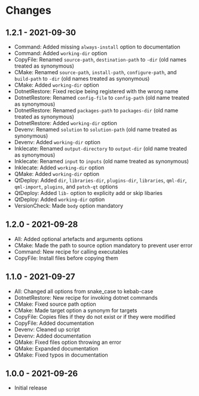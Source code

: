 # Changes

## 1.2.1 - 2021-09-30

* Command: Added missing `always-install` option to documentation
* Command: Added `working-dir` option
* CopyFile: Renamed `source-path`, `destination-path` to `-dir` (old names treated as synonymous)
* CMake: Renamed `source-path`, `install-path`, `configure-path`, and `build-path` to `-dir` (old names treated as synonymous)
* CMake: Added `working-dir` option
* DotnetRestore: Fixed recipe being registered with the wrong name
* DotnetRestore: Renamed `config-file` to `config-path` (old name treated as synonymous)
* DotnetRestore: Renamed `packages-path` to `packages-dir` (old name treated as synonymous)
* DotnetRestore: Added `working-dir` option
* Devenv: Renamed `solution` to `solution-path` (old name treated as synonymous)
* Devenv: Added `working-dir` option
* Inklecate: Renamed `output-directory` to `output-dir` (old name treated as synonymous)
* Inklecate: Renamed `input` to `inputs` (old name treated as synonymous)
* Inklecate: Added `working-dir` option
* QMake: Added `working-dir` option
* QtDeploy: Added `dir`, `libraries-dir`, `plugins-dir`, `libraries`, `qml-dir`, `qml-import`, `plugins`, and `patch-qt` options
* QtDeploy: Added `lib-` option to explicity add or skip libaries
* QtDeploy: Added `working-dir` option
* VersionCheck: Made `body` option mandatory


## 1.2.0 - 2021-09-28

* All: Added optional artefacts and arguments options
* CMake: Made the path to source option mandatory to prevent user error
* Command: New recipe for calling executables
* CopyFile: Install files before copying them

## 1.1.0 - 2021-09-27

* All: Changed all options from snake_case to kebab-case
* DotnetRestore: New recipe for invoking dotnet commands
* CMake: Fixed source path option
* CMake: Made target option a synonym for targets
* CopyFile: Copies files if they do not exist or if they were modified
* CopyFile: Added documentation
* Devenv: Cleaned up script
* Devenv: Added documentation
* QMake: Fixed files option throwing an error
* QMake: Expanded documentation
* QMake: Fixed typos in documentation

## 1.0.0 - 2021-09-26

* Initial release
